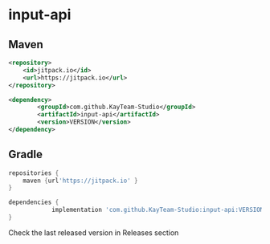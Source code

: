 # input-api

## Maven
```XML
<repository>
    <id>jitpack.io</id>
    <url>https://jitpack.io</url>
</repository>
```

```XML
<dependency>
	    <groupId>com.github.KayTeam-Studio</groupId>
	    <artifactId>input-api</artifactId>
	    <version>VERSION</version>
</dependency>
```
## Gradle
```groovy
repositories {
    maven {url'https://jitpack.io' }
}
```
 
```groovy
dependencies {
	        implementation 'com.github.KayTeam-Studio:input-api:VERSION'
}
```
Check the last released version in Releases section
